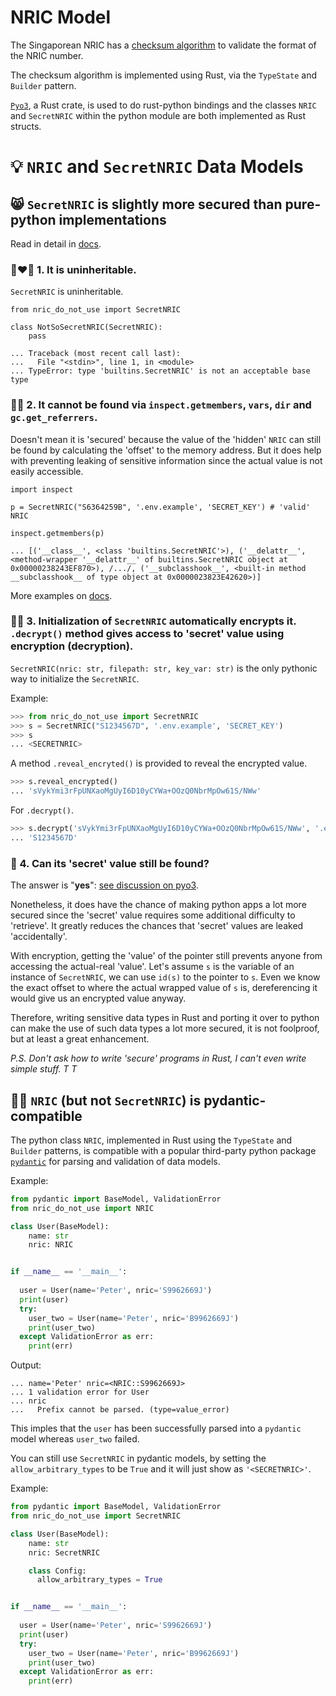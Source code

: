 # NRIC Model

The Singaporean NRIC has a [checksum algorithm](https://ivantay2003.medium.com/creation-of-singapore-identity-number-nric-24fc3b446145) to validate the format of the NRIC number.

The checksum algorithm is implemented using Rust, via the `TypeState` and `Builder` pattern.

[`Pyo3`](https://docs.rs/pyo3/latest/pyo3/), a Rust crate, is used to do rust-python bindings and the classes `NRIC` and `SecretNRIC` within the python module are both implemented as Rust structs.

# 💡 `NRIC` and `SecretNRIC` Data Models

## 😸 `SecretNRIC` is slightly more secured than pure-python implementations

Read in detail in [docs](security.md).

### 👩‍❤️‍👨 1. It is uninheritable.

`SecretNRIC` is uninheritable.

```
from nric_do_not_use import SecretNRIC

class NotSoSecretNRIC(SecretNRIC):
    pass

... Traceback (most recent call last):
...   File "<stdin>", line 1, in <module>
... TypeError: type 'builtins.SecretNRIC' is not an acceptable base type
```

###  👩‍💻 2. It cannot be found via `inspect.getmembers`, `vars`, `dir` and `gc.get_referrers`.

Doesn't mean it is 'secured' because the value of the 'hidden' `NRIC` can still be found by calculating the 'offset' to the memory address. But it does help with preventing leaking of sensitive information since the actual value is not easily accessible.

```
import inspect

p = SecretNRIC("S6364259B", '.env.example', 'SECRET_KEY') # 'valid' NRIC

inspect.getmembers(p)

... [('__class__', <class 'builtins.SecretNRIC'>), ('__delattr__', <method-wrapper '__delattr__' of builtins.SecretNRIC object at 0x00000238243EF870>), /.../, ('__subclasshook__', <built-in method __subclasshook__ of type object at 0x0000023823E42620>)]
```

More examples on [docs](security.md).

### 🕵️‍♂️ 3. Initialization of `SecretNRIC` automatically encrypts it. `.decrypt()` method gives access to 'secret' value using encryption (decryption).

`SecretNRIC(nric: str, filepath: str, key_var: str)` is the only pythonic way to initialize the `SecretNRIC`.

Example:
```python
>>> from nric_do_not_use import SecretNRIC
>>> s = SecretNRIC("S1234567D", '.env.example', 'SECRET_KEY')
>>> s
... <SECRETNRIC>
```

A method `.reveal_encryted()` is provided to reveal the encrypted value.

```python
>>> s.reveal_encrypted()
... 'sVykYmi3rFpUNXaoMgUyI6D10yCYWa+OOzQ0NbrMpOw61S/NWw'
```

For `.decrypt()`.

```python
>>> s.decrypt('sVykYmi3rFpUNXaoMgUyI6D10yCYWa+OOzQ0NbrMpOw61S/NWw', '.env.example', 'SECRET_KEY')
... 'S1234567D'
```

### 🔎 4. Can its 'secret' value still be found?
The answer is "**yes**": [see discussion on pyo3](https://github.com/PyO3/pyo3/discussions/3003#discussioncomment-5201863).

Nonetheless, it does have the chance of making python apps a lot more secured since the 'secret' value requires some additional difficulty to 'retrieve'. It greatly reduces the chances that 'secret' values are leaked 'accidentally'.

With encryption, getting the 'value' of the pointer still prevents anyone from accessing the actual-real 'value'. Let's assume `s` is the variable of an instance of `SecretNRIC`, we can use `id(s)` to the pointer to `s`. Even we know the exact offset to where the actual wrapped value of `s` is, dereferencing it would give us an encrypted value anyway.

Therefore, writing sensitive data types in Rust and porting it over to python can make the use of such data types a lot more secured, it is not foolproof, but at least a great enhancement.

<i>P.S. Don't ask how to write 'secure' programs in Rust, I can't even write simple stuff. T T </i>

## 👏🏼 `NRIC` (but not `SecretNRIC`) is pydantic-compatible

The python class `NRIC`, implemented in Rust using the `TypeState` and `Builder` patterns, is compatible with a popular third-party python package [`pydantic`](https://docs.pydantic.dev/) for parsing and validation of data models.

Example:

```python
from pydantic import BaseModel, ValidationError
from nric_do_not_use import NRIC

class User(BaseModel):
    name: str
    nric: NRIC


if __name__ == '__main__': 
  
  user = User(name='Peter', nric='S9962669J')
  print(user)
  try:
    user_two = User(name='Peter', nric='B9962669J')
    print(user_two)
  except ValidationError as err:
    print(err)
```

Output:
```
... name='Peter' nric=<NRIC::S9962669J>
... 1 validation error for User
... nric
...   Prefix cannot be parsed. (type=value_error)
```
This imples that the `user` has been successfully parsed into a `pydantic` model whereas `user_two` failed.

You can still use `SecretNRIC` in pydantic models, by setting the `allow_arbitrary_types` to be `True` and it will just show as `'<SECRETNRIC>'`.

Example:

```python
from pydantic import BaseModel, ValidationError
from nric_do_not_use import SecretNRIC

class User(BaseModel):
    name: str
    nric: SecretNRIC

    class Config:
      allow_arbitrary_types = True


if __name__ == '__main__': 
  
  user = User(name='Peter', nric='S9962669J')
  print(user)
  try:
    user_two = User(name='Peter', nric='B9962669J')
    print(user_two)
  except ValidationError as err:
    print(err)
```
